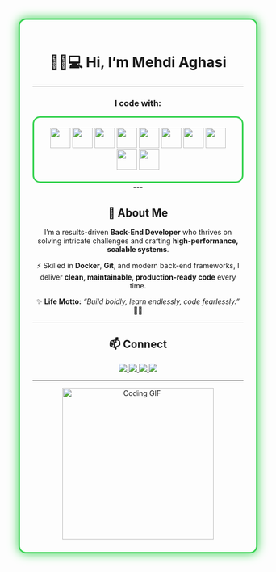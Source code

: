 <div align="center" style="border:3px solid #39d353; border-radius:15px; padding:25px; margin:15px; box-shadow: 0 0 20px #39d353;">

# 👋🏻💻 Hi, I’m Mehdi Aghasi  
---

### I code with:
<div align="center" style="border:3px solid #39d353; border-radius:15px; padding:20px; display:inline-block;">
  <img src="https://cdn.jsdelivr.net/gh/devicons/devicon/icons/csharp/csharp-original.svg" width="40" height="40"/>
  <img src="https://cdn.jsdelivr.net/gh/devicons/devicon/icons/dotnetcore/dotnetcore-original.svg" width="40" height="40"/>
  <img src="https://cdn.jsdelivr.net/gh/devicons/devicon/icons/microsoftsqlserver/microsoftsqlserver-plain.svg" width="40" height="40"/>
  <img src="https://cdn.jsdelivr.net/gh/devicons/devicon/icons/docker/docker-original.svg" width="40" height="40"/>
  <img src="https://cdn.jsdelivr.net/gh/devicons/devicon/icons/git/git-original.svg" width="40" height="40"/>
  <img src="https://cdn.jsdelivr.net/gh/devicons/devicon/icons/html5/html5-original.svg" width="40" height="40"/>
  <img src="https://cdn.jsdelivr.net/gh/devicons/devicon/icons/css3/css3-original.svg" width="40" height="40"/>
  <img src="https://cdn.jsdelivr.net/gh/devicons/devicon/icons/javascript/javascript-original.svg" width="40" height="40"/>
  <img src="https://cdn.jsdelivr.net/gh/devicons/devicon/icons/python/python-original.svg" width="40" height="40"/>
  <img src="https://cdn.jsdelivr.net/gh/devicons/devicon/icons/django/django-plain.svg" width="40" height="40"/>
</div>
---

## 🚀 About Me
I’m a results-driven **Back-End Developer** who thrives on solving intricate challenges and crafting **high-performance, scalable systems**.  

⚡ Skilled in **Docker**, **Git**, and modern back-end frameworks, I deliver **clean, maintainable, production-ready code** every time.  

✨ **Life Motto:** _“Build boldly, learn endlessly, code fearlessly.”_ 💪🏽  

---

## 📫 Connect  

<div align="center">
  <a href="https://linkedin.com/in/Mehdi-Aghasi">
    <img src="https://img.shields.io/badge/LinkedIn-0A66C2?style=for-the-badge&logo=linkedin&logoColor=white" />
  </a>
  <a href="https://github.com/Mehdi-Aghasi">
    <img src="https://img.shields.io/badge/GitHub-100000?style=for-the-badge&logo=github&logoColor=white" />
  </a>
  <a href="mailto:mahdi.aghasiwaz@gmail.com">
    <img src="https://img.shields.io/badge/Email-EA4335?style=for-the-badge&logo=gmail&logoColor=white" />
  </a>
  <a href="https://t.me/mahdidub0911">
    <img src="https://img.shields.io/badge/Telegram-0088CC?style=for-the-badge&logo=telegram&logoColor=white" />
  </a>
</div>


---

<!-- GIF Section -->
<div align="center">
  <img src="https://media0.giphy.com/media/v1.Y2lkPTc5MGI3NjExYjJsd2sxcHB5bmZyd3V4eG92eml2djdqdTBsajFzc2cwM2EzcWVyYiZlcD12MV9pbnRlcm5hbF9naWZfYnlfaWQmY3Q9Zw/4rZA5D22301iMgrUNd/giphy.gif" width="300" alt="Coding GIF"/>
</div>

</div>
